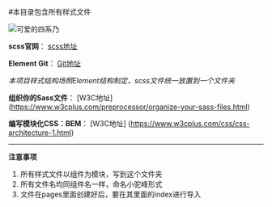#本目录包含所有样式文件

![可爱的四系乃](https://p1.ssl.qhmsg.com/t0167955e5f22953246.jpg)

**scss官网**： [scss地址](https://www.sass.hk/docs/) 
 
**Element Git**： [Git地址](https://github.com/ElemeFE/element/tree/dev/packages/theme-chalk/src)

*本项目样式结构场照Element结构制定，scss文件统一放置到一个文件夹*

**组织你的Sass文件**： [W3C地址]
(https://www.w3cplus.com/preprocessor/organize-your-sass-files.html)

**编写模块化CSS：BEM**： [W3C地址]
(https://www.w3cplus.com/css/css-architecture-1.html)

----------
  **注意事项** 
   1. 所有样式文件以组件为模块，写到这个文件夹
   2. 所有文件名均同组件名一样，命名小驼峰形式
   3. 文件在pages里面创建好后，要在其里面的index进行导入
   
   
  
